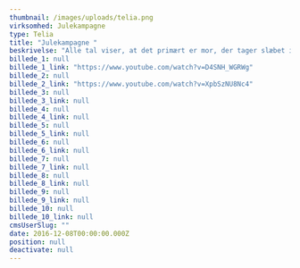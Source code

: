 ```yaml
---
thumbnail: /images/uploads/telia.png
virksomhed: Julekampagne
type: Telia
title: "Julekampagne "
beskrivelse: "Alle tal viser, at det primært er mor, der tager slæbet i julen. Derfor er julen en god anledning til at vise din mor og andre nære relationer, at de er værdsatte. Via 2 nye julefilm – en reklamefilm samt en testimonial – opfordrer Telia da også os alle sammen til at huske at gi’ en lille hilsen til dem, vi holder af – f.eks. med en sms eller et opkald.\n\n    "
billede_1: null
billede_1_link: "https://www.youtube.com/watch?v=D4SNH_WGRWg"
billede_2: null
billede_2_link: "https://www.youtube.com/watch?v=XpbSzNU8Nc4"
billede_3: null
billede_3_link: null
billede_4: null
billede_4_link: null
billede_5: null
billede_5_link: null
billede_6: null
billede_6_link: null
billede_7: null
billede_7_link: null
billede_8: null
billede_8_link: null
billede_9: null
billede_9_link: null
billede_10: null
billede_10_link: null
cmsUserSlug: ""
date: 2016-12-08T00:00:00.000Z
position: null
deactivate: null
---
```


